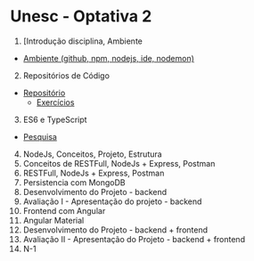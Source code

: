 # Unesc - Optativa 2
		
1. [Introdução disciplina, Ambiente
  * [Ambiente (github, npm, nodejs, ide, nodemon)](01-ambiente/ambiente-nodejs.md)
2. Repositórios de Código
  * [Repositório](02-repositorio/repositorio.md)
    * [Exercícios](02-repositorio/exercicios.md)
3. ES6 e TypeScript
  * [Pesquisa](03-es6-typescript/pesquisa-js.md)
4. NodeJs, Conceitos, Projeto, Estrutura
5. Conceitos de RESTFull, NodeJs + Express, Postman
6. RESTFull, NodeJs + Express, Postman
7. Persistencia com MongoDB
8. Desenvolvimento do Projeto - backend
9. Avaliação I - Apresentação do projeto - backend
10. Frontend com Angular
11. Angular Material
12. Desenvolvimento do Projeto - backend + frontend
13. Avaliação II - Apresentação do Projeto - backend + frontend
14. N-1
